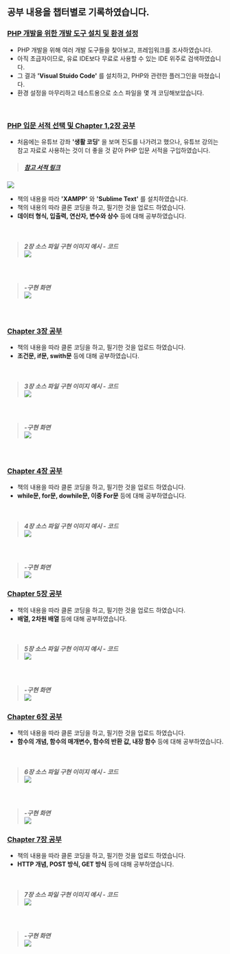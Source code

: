 ## 공부 내용을 챕터별로 기록하였습니다.
### [PHP 개발을 위한 개발 도구 설치 및 환경 설정](https://github.com/yujiah-github/learning-php/tree/main/210917%20Start%20Learning%20PHP)
- PHP 개발을 위해 여러 개발 도구들을 찾아보고, 프레임워크를 조사하였습니다.
- 아직 초급자이므로, 유료 IDE보다 무료로 사용할 수 있는 IDE 위주로 검색하였습니다.
- 그 결과 **'Visual Stuido Code'** 를 설치하고, PHP와 관련한 플러그인을 마쳤습니다.
- 환경 설정을 마무리하고 테스트용으로 소스 파일을 몇 개 코딩해보았습니다.
<Br>

### [PHP 입문 서적 선택 및 Chapter 1,2장 공부](https://github.com/yujiah-github/learning-php/tree/main/210919%20Set%20Develop%20Settings%20and%20Learn%20Chapter2-4/chapter2)
- 처음에는 유튜브 강좌 **'생활 코딩'** 을 보며 진도를 나가려고 했으나, 유튜브 강의는 참고 자료로 사용하는 것이 더 좋을 것 같아 PHP 입문 서적을 구입하였습니다.
> ##### [참고 서적 링크](https://book.naver.com/bookdb/book_detail.nhn?bid=14931674) 
![](https://images.velog.io/images/cil05265/post/bd8d2710-ef5b-4621-bbbf-f429810159da/%E1%84%89%E1%85%B3%E1%84%8F%E1%85%B3%E1%84%85%E1%85%B5%E1%86%AB%E1%84%89%E1%85%A3%E1%86%BA%202021-09-19%20%E1%84%8B%E1%85%A9%E1%84%92%E1%85%AE%204.38.13.png)

- 책의 내용을 따라 **'XAMPP'** 와 **'Sublime Text'** 를 설치하였습니다.
- 책의 내용의 따라 클론 코딩을 하고, 필기한 것을 업로드 하였습니다.
- **데이터 형식, 입출력, 연산자, 변수와 상수** 등에 대해 공부하였습니다.
<br>

> ##### 2장 소스 파일 구현 이미지 예시 - 코드 <Br> ![](https://images.velog.io/images/cil05265/post/7be7a246-d925-4dc5-9a50-926b14228254/%E1%84%89%E1%85%B3%E1%84%8F%E1%85%B3%E1%84%85%E1%85%B5%E1%86%AB%E1%84%89%E1%85%A3%E1%86%BA%202021-09-19%20%E1%84%8B%E1%85%A9%E1%84%92%E1%85%AE%2010.53.34.png)

<br>

> ##### -구현 화면 <br> ![](https://images.velog.io/images/cil05265/post/73aae5d5-ca8b-4892-9675-e612d54f32c5/%E1%84%89%E1%85%B3%E1%84%8F%E1%85%B3%E1%84%85%E1%85%B5%E1%86%AB%E1%84%89%E1%85%A3%E1%86%BA%202021-09-19%20%E1%84%8B%E1%85%A9%E1%84%92%E1%85%AE%2010.55.08.png)

<br>

### [Chapter 3장 공부](https://github.com/yujiah-github/learning-php/tree/main/210919%20Set%20Develop%20Settings%20and%20Learn%20Chapter2-4/chapter3)
- 책의 내용을 따라 클론 코딩을 하고, 필기한 것을 업로드 하였습니다.
- **조건문, if문, swith문** 등에 대해 공부하였습니다. 


<br>

> ##### 3장 소스 파일 구현 이미지 예시 - 코드 <Br> ![](https://images.velog.io/images/cil05265/post/e7e6beac-d0a9-43b7-853a-8423b27fe0d8/%E1%84%89%E1%85%B3%E1%84%8F%E1%85%B3%E1%84%85%E1%85%B5%E1%86%AB%E1%84%89%E1%85%A3%E1%86%BA%202021-09-20%20%E1%84%8B%E1%85%A9%E1%84%8C%E1%85%A5%E1%86%AB%2012.37.32.png)

<br>

> ##### -구현 화면 <br> ![](https://images.velog.io/images/cil05265/post/8fa7ec33-54b5-41b5-a098-d83e08b6b388/%E1%84%89%E1%85%B3%E1%84%8F%E1%85%B3%E1%84%85%E1%85%B5%E1%86%AB%E1%84%89%E1%85%A3%E1%86%BA%202021-09-20%20%E1%84%8B%E1%85%A9%E1%84%8C%E1%85%A5%E1%86%AB%2012.38.38.png)

<Br>

### [Chapter 4장 공부](https://github.com/yujiah-github/learning-php/tree/main/210919%20Set%20Develop%20Settings%20and%20Learn%20Chapter2-4/chapter4)
- 책의 내용을 따라 클론 코딩을 하고, 필기한 것을 업로드 하였습니다.
- **while문, for문, dowhile문, 이중 For문** 등에 대해 공부하였습니다.

<br>

> ##### 4장 소스 파일 구현 이미지 예시 - 코드 <Br> ![](https://images.velog.io/images/cil05265/post/f311d8c5-e81a-4a1e-b655-aa1fba3d82d7/%E1%84%89%E1%85%B3%E1%84%8F%E1%85%B3%E1%84%85%E1%85%B5%E1%86%AB%E1%84%89%E1%85%A3%E1%86%BA%202021-09-20%20%E1%84%8B%E1%85%A9%E1%84%8C%E1%85%A5%E1%86%AB%201.06.39.png)

<br>

> ##### -구현 화면 <br> ![](https://images.velog.io/images/cil05265/post/5b71b5f7-c326-47d3-9e30-530f7e903ae4/%E1%84%89%E1%85%B3%E1%84%8F%E1%85%B3%E1%84%85%E1%85%B5%E1%86%AB%E1%84%89%E1%85%A3%E1%86%BA%202021-09-20%20%E1%84%8B%E1%85%A9%E1%84%8C%E1%85%A5%E1%86%AB%201.07.32.png)


### [Chapter 5장 공부](https://github.com/yujiah-github/learning-php/tree/main/210920%20Learning%20Chapter%205%20and%20Chpater%206/chapter5)
- 책의 내용을 따라 클론 코딩을 하고, 필기한 것을 업로드 하였습니다.
- **배열, 2차원 배열** 등에 대해 공부하였습니다.

<br>

> ##### 5장 소스 파일 구현 이미지 예시 - 코드 <Br> ![](https://images.velog.io/images/cil05265/post/3f1064cc-54de-40f1-9373-745e573c3b3c/%E1%84%89%E1%85%B3%E1%84%8F%E1%85%B3%E1%84%85%E1%85%B5%E1%86%AB%E1%84%89%E1%85%A3%E1%86%BA%202021-09-20%20%E1%84%8B%E1%85%A9%E1%84%92%E1%85%AE%205.19.55.png)

<br>

> ##### -구현 화면 <br> ![](https://images.velog.io/images/cil05265/post/7a53ec42-4e9d-4b5e-8f99-f4dd89c2e31f/%E1%84%89%E1%85%B3%E1%84%8F%E1%85%B3%E1%84%85%E1%85%B5%E1%86%AB%E1%84%89%E1%85%A3%E1%86%BA%202021-09-20%20%E1%84%8B%E1%85%A9%E1%84%92%E1%85%AE%205.19.37.png)

### [Chapter 6장 공부](https://github.com/yujiah-github/learning-php/tree/main/210920%20Learning%20Chapter%205%20and%20Chpater%206/chpater6)
- 책의 내용을 따라 클론 코딩을 하고, 필기한 것을 업로드 하였습니다.
- **함수의 개념, 함수의 매개변수, 함수의 반환 값, 내장 함수** 등에 대해 공부하였습니다.

<br>

> ##### 6장 소스 파일 구현 이미지 예시 - 코드 <Br> ![](https://images.velog.io/images/cil05265/post/6b612d92-7282-48a1-ab36-437aac2e44a0/%E1%84%89%E1%85%B3%E1%84%8F%E1%85%B3%E1%84%85%E1%85%B5%E1%86%AB%E1%84%89%E1%85%A3%E1%86%BA%202021-09-20%20%E1%84%8B%E1%85%A9%E1%84%92%E1%85%AE%206.22.56.png)

<br>

> ##### -구현 화면 <br> ![](https://images.velog.io/images/cil05265/post/c4ebef5a-ca54-4c97-8667-6035136fdc5b/%E1%84%89%E1%85%B3%E1%84%8F%E1%85%B3%E1%84%85%E1%85%B5%E1%86%AB%E1%84%89%E1%85%A3%E1%86%BA%202021-09-20%20%E1%84%8B%E1%85%A9%E1%84%92%E1%85%AE%206.23.20.png)

### [Chapter 7장 공부](https://github.com/yujiah-github/learning-php/tree/main/210921%20Learning%20Chapter%207%20and%208/chapter7)
- 책의 내용을 따라 클론 코딩을 하고, 필기한 것을 업로드 하였습니다.
- **HTTP 개념, POST 방식, GET 방식** 등에 대해 공부하였습니다.

<br>

> ##### 7장 소스 파일 구현 이미지 예시 - 코드 <Br> ![](https://images.velog.io/images/cil05265/post/3f1064cc-54de-40f1-9373-745e573c3b3c/%E1%84%89%E1%85%B3%E1%84%8F%E1%85%B3%E1%84%85%E1%85%B5%E1%86%AB%E1%84%89%E1%85%A3%E1%86%BA%202021-09-20%20%E1%84%8B%E1%85%A9%E1%84%92%E1%85%AE%205.19.55.png)

<br>

> ##### -구현 화면 <br> ![](https://images.velog.io/images/cil05265/post/7a53ec42-4e9d-4b5e-8f99-f4dd89c2e31f/%E1%84%89%E1%85%B3%E1%84%8F%E1%85%B3%E1%84%85%E1%85%B5%E1%86%AB%E1%84%89%E1%85%A3%E1%86%BA%202021-09-20%20%E1%84%8B%E1%85%A9%E1%84%92%E1%85%AE%205.19.37.png)



